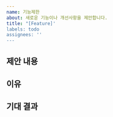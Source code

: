 ```yaml
---
name: 기능제한
about: 새로운 기능이나 개선사항을 제안합니다.
title: "[Feature]'
labels: todo
assignees: ''
---
```


## 제안 내용

<!-- 어떤 기능을 제안하는지 자세히 설명해주세요-->

## 이유

<!-- 어떤 기능이 왜 필요한지, 어떤 문제를 해결하는지 자세히 설명해주세요-->

## 기대 결과

<!-- 어떤 결과를 기대하는지 자세히 설명해주세요-->
